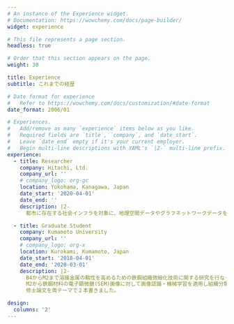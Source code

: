 ```yaml
---
# An instance of the Experience widget.
# Documentation: https://wowchemy.com/docs/page-builder/
widget: experience

# This file represents a page section.
headless: true

# Order that this section appears on the page.
weight: 30

title: Experience
subtitle: これまでの経歴

# Date format for experience
#   Refer to https://wowchemy.com/docs/customization/#date-format
date_format: 2006/01

# Experiences.
#   Add/remove as many `experience` items below as you like.
#   Required fields are `title`, `company`, and `date_start`.
#   Leave `date_end` empty if it's your current employer.
#   Begin multi-line descriptions with YAML's `|2-` multi-line prefix.
experience:
  - title: Researcher
    company: Hitachi, Ltd.
    company_url: ''
    # company_logo: org-gc
    location: Yokohama, Kanagawa, Japan
    date_start: '2020-04-01'
    date_end: ''
    description: |2-
      都市に存在する社会インフラを対象に、地理空間データやグラフネットワークデータを扱ったデータ分析、アルゴリズム開発を行なっております。開発技術のプロトタイプ化にも取り組みました。

  - title: Graduate Student
    company: Kumamoto University
    company_url: ''
    # company_logo: org-x
    location: Kurokami, Kumamoto, Japan
    date_start: '2018-04-01'
    date_end: '2020-03-01'
    description: |2-
      B4からM2まで溶接金属の靱性を高めるための鉄鋼組織微細化技術に関する研究を行なっており、
      M2から鉄鋼材料の電子顕微鏡(SEM)画像に対して画像認識・機械学習を適用し組織分類を行う研究も並行して行なっていました。
      修士論文を両テーマで２本書きました。  

design:
  columns: '2'
---
```

